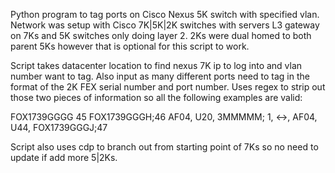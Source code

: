 Python program to tag ports on Cisco Nexus 5K switch with specified vlan.
Network was setup with Cisco 7K|5K|2K switches with servers L3 gateway on 7Ks and 5K switches only doing layer 2. 2Ks were dual homed to both parent 5Ks however that is optional for this script to work.

Script takes datacenter location to find nexus 7K ip to log into and vlan number want to tag. Also input as many different ports need to tag in the format of the 2K FEX serial number and port number. Uses regex to strip out those two pieces of information so all the following examples are valid:

FOX1739GGGG 45
FOX1739GGGH;46
AF04, U20, 3MMMMM; 1, <->, AF04, U44, FOX1739GGGJ;47

Script also uses cdp to branch out from starting point of 7Ks so no need to update if add more 5|2Ks.
